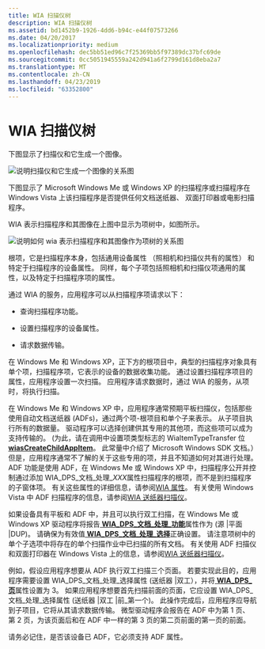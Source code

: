 ```yaml
---
title: WIA 扫描仪树
description: WIA 扫描仪树
ms.assetid: bd1452b9-1926-4dd6-b94c-e44f07573266
ms.date: 04/20/2017
ms.localizationpriority: medium
ms.openlocfilehash: dec5bb51ed96c7f25369bb5f97389dc37bfc69de
ms.sourcegitcommit: 0cc5051945559a242d941a6f2799d161d8eba2a7
ms.translationtype: MT
ms.contentlocale: zh-CN
ms.lasthandoff: 04/23/2019
ms.locfileid: "63352800"
---
```

# <a name="wia-scanner-tree"></a>WIA 扫描仪树





下图显示了扫描仪和它生成一个图像。

![说明扫描仪和它生成一个图像的关系图](images/art-scanner.png)

下图显示了 Microsoft Windows Me 或 Windows XP 的扫描程序或扫描程序在 Windows Vista 上该扫描程序是否提供任何文档送纸器、 双面打印器或电影扫描程序。

WIA 表示扫描程序和其图像在上图中显示为项树中，如图所示。

![说明如何 wia 表示扫描程序和其图像作为项树的关系图](images/art-4.png)

根项，它是扫描程序本身，包括通用设备属性 （照相机和扫描仪共有的属性） 和特定于扫描程序的设备属性。 同样，每个子项包括照相机和扫描仪项通用的属性，以及特定于扫描程序项的属性。

通过 WIA 的服务，应用程序可以从扫描程序项请求以下：

-   查询扫描程序功能。

-   设置扫描程序的设备属性。

-   请求数据传输。

在 Windows Me 和 Windows XP，正下方的根项目中，典型的扫描程序对象具有单个项，扫描程序项，它表示的设备的数据收集功能。 通过设置扫描程序项目的属性，应用程序设置一次扫描。 应用程序请求数据时，通过 WIA 的服务，从项时，将执行扫描。

在 Windows Me 和 Windows XP 中，应用程序通常预期平板扫描仪，包括那些使用自动文档送纸器 (ADFs)，通过两个项-根项目和单个子来表示。 从子项目执行所有的数据量。 驱动程序可以选择创建供其专用的其他项，而这些项可以成为支持传输的。 (为此，请在调用中设置项类型标志的 WiaItemTypeTransfer 位[ **wiasCreateChildAppItem**](https://msdn.microsoft.com/library/windows/hardware/ff549156)。 此常量中介绍了 Microsoft Windows SDK 文档。）但是，应用程序通常不了解的关于这些专用的项，并且不知道如何对其进行处理。 ADF 功能是使用 ADF，在 Windows Me 或 Windows XP 中，扫描程序公开并控制通过添加 WIA\_DPS\_文档\_处理\_*XXX*属性扫描程序的根项，而不是到扫描程序的子窗体项。 有关这些属性的详细信息，请参阅[WIA 属性](https://msdn.microsoft.com/library/windows/hardware/ff552739)。 有关使用 Windows Vista 中 ADF 扫描程序的信息，请参阅[WIA 送纸器扫描仪](wia-feeder-scanners.md)。

如果设备具有平板和 ADF 中，并且可以执行双工扫描，在 Windows Me 或 Windows XP 驱动程序将报告[ **WIA\_DPS\_文档\_处理\_功能**](https://msdn.microsoft.com/library/windows/hardware/ff551379)属性作为 (源 |平面 |DUP)。 请确保为有效值[ **WIA\_DPS\_文档\_处理\_选择**](https://msdn.microsoft.com/library/windows/hardware/ff551384)正确设置。 请注意项树中的单个子选项中将存在的单个扫描作业中已扫描的所有文档。 有关使用 ADF 扫描仪和双面打印器在 Windows Vista 上的信息，请参阅[WIA 送纸器扫描仪](wia-feeder-scanners.md)。

例如，假设应用程序想要从 ADF 执行双工扫描三个页面。 若要实现此目的，应用程序需要设置 WIA\_DPS\_文档\_处理\_选择属性 (送纸器 |双工），并将[ **WIA\_DPS\_页**](https://msdn.microsoft.com/library/windows/hardware/ff551414)属性设置为 3。 如果应用程序想要首先扫描前面的页面，它应设置 WIA\_DPS\_文档\_处理\_选择属性 (送纸器 |双工 |前\_第一个)。 此操作完成后，应用程序应导航到子项目，它将从其请求数据传输。 微型驱动程序会报告在 ADF 中为第 1 页、 第 2 页，为该页面后和在 ADF 中一样的第 3 页的第二页前面的第一页的前面。

请务必记住，是否该设备已 ADF，它必须支持 ADF 属性。

 

 




